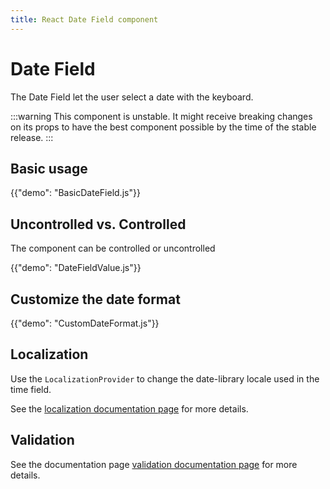 ```yaml
---
title: React Date Field component
---
```


# Date Field

<p class="description">The Date Field let the user select a date with the keyboard.</p>

:::warning
This component is unstable.
It might receive breaking changes on its props to have the best component possible by the time of the stable release.
:::

## Basic usage

{{"demo": "BasicDateField.js"}}

## Uncontrolled vs. Controlled

The component can be controlled or uncontrolled

{{"demo": "DateFieldValue.js"}}

## Customize the date format

{{"demo": "CustomDateFormat.js"}}

## Localization

Use the `LocalizationProvider` to change the date-library locale used in the time field.

See the [localization documentation page](/x/react-date-pickers/localization/) for more details.

## Validation

See the documentation page [validation documentation page](/x/react-date-pickers/validation/) for more details.
